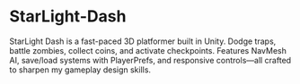 # StarLight-Dash
StarLight Dash is a fast-paced 3D platformer built in Unity. Dodge traps, battle zombies, collect coins, and activate checkpoints. Features NavMesh AI, save/load systems with PlayerPrefs, and responsive controls—all crafted to sharpen my gameplay design skills.
